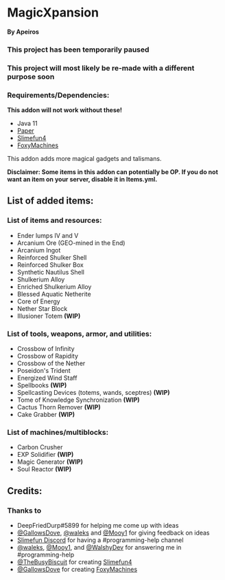 # MagicXpansion

**By Apeiros**

### This project has been temporarily paused
### This project will most likely be re-made with a different purpose soon

### Requirements/Dependencies:

**This addon will not work without these!**

- Java 11
- [Paper](https://papermc.io)
- [Slimefun4](https://github.com/Slimefun/Slimefun4)
- [FoxyMachines](https://github.com/GallowsDove/FoxyMachines)

This addon adds more magical gadgets and talismans.

**Disclaimer: Some items in this addon can potentially be OP. If you do not want an item on your server, disable it in Items.yml.**

## List of added items:

### List of items and resources:
- Ender lumps IV and V
- Arcanium Ore (GEO-mined in the End)
- Arcanium Ingot
- Reinforced Shulker Shell 
- Reinforced Shulker Box
- Synthetic Nautilus Shell
- Shulkerium Alloy 
- Enriched Shulkerium Alloy 
- Blessed Aquatic Netherite
- Core of Energy
- Nether Star Block
- Illusioner Totem **(WIP)**

### List of tools, weapons, armor, and utilities:
- Crossbow of Infinity
- Crossbow of Rapidity
- Crossbow of the Nether 
- Poseidon's Trident
- Energized Wind Staff
- Spellbooks **(WIP)**
- Spellcasting Devices (totems, wands, sceptres) **(WIP)**
- Tome of Knowledge Synchronization **(WIP)**
- Cactus Thorn Remover **(WIP)**
- Cake Grabber **(WIP)**

### List of machines/multiblocks:
- Carbon Crusher
- EXP Solidifier **(WIP)**
- Magic Generator **(WIP)**
- Soul Reactor **(WIP)**

## Credits:

### Thanks to
- DeepFriedDurp#5899 for helping me come up with ideas
- [@GallowsDove](https://github.com/gallowsdove), [@waleks](https://github.com/waleks647) and [@Mooy1](https://github.com/mooy1) for giving feedback on ideas
- [Slimefun Discord](https://discord.gg/slimefun) for having a #programming-help channel
- [@waleks](https://github.com/waleks647), [@Mooy1](https://github.com/mooy1), and [@WalshyDev](https://github.com/walshydev) for answering me in #programming-help
- [@TheBusyBiscuit](https://github.com/thebusybiscuit) for creating [Slimefun4](https://github.com/Slimefun/Slimefun4)
- [@GallowsDove](https://github.com/gallowsdove) for creating [FoxyMachines](https://github.com/GallowsDove/FoxyMachines)
